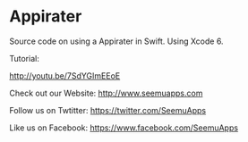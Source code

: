 Appirater
=========

Source code on using a Appirater in Swift. Using Xcode 6.

Tutorial: 

http://youtu.be/7SdYGImEEoE

Check out our Website: http://www.seemuapps.com

Follow us on Twtitter: https://twitter.com/SeemuApps

Like us on Facebook: https://www.facebook.com/SeemuApps

